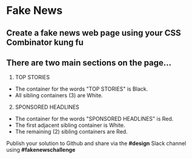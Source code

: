 # Fake News

## Create a fake news web page using your CSS Combinator kung fu

## There are two main sections on the page...

1. TOP STORIES
* The container for the words "TOP STORIES" is Black.
* All sibling containers (3) are White.

2. SPONSORED HEADLINES
* The container for the words "SPONSORED HEADLINES" is Red.
* The first adjacent sibling container is White.
* The remaining (2) sibling containers are Red.

Publish your solution to Github and share via the **#design** Slack channel using **#fakenewschallenge**